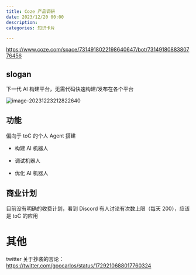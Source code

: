 ```yaml
---
title: Coze 产品调研
date: 2023/12/20 00:00
description:
categories: 知识卡片

---
```


https://www.coze.com/space/7314918022198640647/bot/7314918088380776456

## slogan

下一代 AI 构建平台，无需代码快速构建/发布在各个平台

![image-20231223212822640](https://images.scar.site/image-20231223212822640.png)

## 功能

偏向于 toC 的个人 Agent 搭建

* 构建 AI 机器人

* 调试机器人

* 优化 AI 机器人

## 商业计划

目前没有明确的收费计划，看到 Discord 有人讨论有次数上限（每天 200），应该是 toC 的应用

# 其他

twitter 关于抄袭的言论：https://twitter.com/goocarlos/status/1729210688017760324
